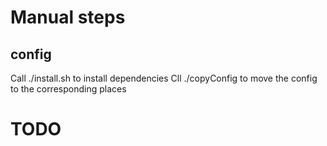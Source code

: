 # Manual steps
## config
Call ./install.sh to install dependencies
Cll ./copyConfig to move the config to the corresponding places

# TODO
